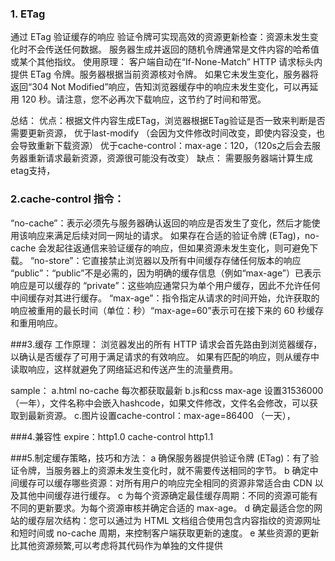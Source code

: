 ### 1. ETag
通过 ETag 验证缓存的响应
验证令牌可实现高效的资源更新检查：资源未发生变化时不会传送任何数据。
服务器生成并返回的随机令牌通常是文件内容的哈希值或某个其他指纹。
使用原理：
客户端自动在“If-None-Match” HTTP 请求标头内提供 ETag 令牌。服务器根据当前资源核对令牌。
如果它未发生变化，服务器将返回“304 Not Modified”响应，告知浏览器缓存中的响应未发生变化，可以再延用 120 秒。请注意，您不必再次下载响应，这节约了时间和带宽。

总结：
优点：根据文件内容生成ETag，浏览器根据ETag验证是否一致来判断是否需要更新资源，
优于last-modify （会因为文件修改时间改变，即使内容没变，也会导致重新下载资源）
优于cache-control：max-age：120，（120s之后会去服务器重新请求最新资源，资源很可能没有改变）
缺点：
需要服务器端计算生成etag支持，

### 2.cache-control 指令：
“no-cache”：表示必须先与服务器确认返回的响应是否发生了变化，然后才能使用该响应来满足后续对同一网址的请求。
如果存在合适的验证令牌 (ETag)，no-cache 会发起往返通信来验证缓存的响应，但如果资源未发生变化，则可避免下载。
“no-store”：它直接禁止浏览器以及所有中间缓存存储任何版本的响应
“public”：“public”不是必需的，因为明确的缓存信息（例如“max-age”）已表示响应是可以缓存的
“private”：这些响应通常只为单个用户缓存，因此不允许任何中间缓存对其进行缓存。
“max-age”：指令指定从请求的时间开始，允许获取的响应被重用的最长时间（单位：秒）“max-age=60”表示可在接下来的 60 秒缓存和重用响应。


###3.缓存
工作原理：
浏览器发出的所有 HTTP 请求会首先路由到浏览器缓存，以确认是否缓存了可用于满足请求的有效响应。
如果有匹配的响应，则从缓存中读取响应，这样就避免了网络延迟和传送产生的流量费用。

sample：
a.html no-cache 每次都获取最新
b.js和css max-age 设置31536000（一年），文件名称中会嵌入hashcode，如果文件修改，文件名会修改，可以获取到最新资源。
c.图片设置cache-control：max-age=86400 （一天），

###4.兼容性
expire：http1.0
cache-control http1.1


###5.制定缓存策略，技巧和方法：
a 确保服务器提供验证令牌 (ETag)：有了验证令牌，当服务器上的资源未发生变化时，就不需要传送相同的字节。
b 确定中间缓存可以缓存哪些资源：对所有用户的响应完全相同的资源非常适合由 CDN 以及其他中间缓存进行缓存。
c 为每个资源确定最佳缓存周期：不同的资源可能有不同的更新要求。为每个资源审核并确定合适的 max-age。
d 确定最适合您的网站的缓存层次结构：您可以通过为 HTML 文档组合使用包含内容指纹的资源网址和短时间或 no-cache 周期，来控制客户端获取更新的速度。
e 某些资源的更新比其他资源频繁,可以考虑将其代码作为单独的文件提供
